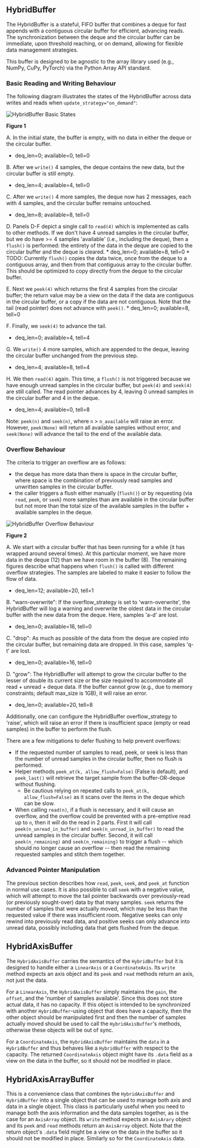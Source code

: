 ## HybridBuffer

The HybridBuffer is a stateful, FIFO buffer that combines a deque for fast appends with a contiguous circular buffer for efficient, advancing reads. The synchronization between the deque and the circular buffer can be immediate, upon threshold reaching, or on demand, allowing for flexible data management strategies.

This buffer is designed to be agnostic to the array library used (e.g., NumPy, CuPy, PyTorch) via the Python Array API standard.

### Basic Reading and Writing Behaviour

The following diagram illustrates the states of the HybridBuffer across data writes and reads when `update_strategy="on_demand"`:

![HybridBuffer Basic States](img/HybridBufferBasic.svg)

**Figure 1**

A. In the initial state, the buffer is empty, with no data in either the deque or the circular buffer.
   * deq_len=0; available=0, tell=0

B. After we `write()` 4 samples, the deque contains the new data, but the circular buffer is still empty.
   * deq_len=4; available=4, tell=0

C. After we `write()` 4 more samples, the deque now has 2 messages, each with 4 samples, and the circular buffer remains untouched.
   * deq_len=8; available=8, tell=0

D. Panels D-F depict a single call to `read(4)` which is implemented as calls to other methods. If we don't have 4 unread samples in the circular buffer, but we do have >= 4 samples 'available' (i.e., including the deque), then a `flush()` is performed: the entirety of the data in the deque are copied to the circular buffer and the deque is cleared.
    * deq_len=0; available=8, tell=0
    * TODO: Currently `flush()` copies the data twice, once from the deque to a contiguous array, and then from that contiguous array to the circular buffer. This should be optimized to copy directly from the deque to the circular buffer.

E. Next we `peek(4)` which returns the first 4 samples from the circular buffer; the return value may be a view on the data if the data are contiguous in the circular buffer, or a copy if the data are not contiguous. Note that the tail (read pointer) does not advance with `peek()`.
    * deq_len=0; available=8, tell=0

F. Finally, we `seek(4)` to advance the tail.
   * deq_len=0; available=4, tell=4

G. We `write()` 4 more samples, which are appended to the deque, leaving the circular buffer unchanged from the previous step.
   * deq_len=4; available=8, tell=4

H. We then `read(4)` again. This time, a `flush()` is not triggered because we have enough unread samples in the circular buffer, but `peek(4)` and `seek(4)` are still called. The read pointer advances by 4, leaving 0 unread samples in the circular buffer and 4 in the deque.
   * deq_len=4; available=0, tell=8

Note: `peek(n)` and `seek(n)`, where `n` > `n_available` will raise an error. However, `peek(None)` will return all available samples without error, and `seek(None)` will advance the tail to the end of the available data.

### Overflow Behaviour

The criteria to trigger an overflow are as follows:
* the deque has more data than there is space in the circular buffer, where space is the combination of previously read samples and unwritten samples in the circular buffer.
* the caller triggers a flush either manually (`flush()`) or by requesting (via `read`, `peek`, or `seek`) more samples than are available in the circular buffer but not more than the total size of the available samples in the buffer + available samples in the deque.

![HybridBuffer Overflow Behaviour](img/HybridBufferOverflow.svg)

**Figure 2**

A. We start with a circular buffer that has been running for a while (it has wrapped around several times). At this particular moment, we have more data in the deque (12) than we have room in the buffer (8). The remaining figures describe what happens when `flush()` is called with different overflow strategies. The samples are labeled to make it easier to follow the flow of data.
   * deq_len=12; available=20, tell=1

B. "warn-overwrite": If the overflow_strategy is set to 'warn-overwrite', the HybridBuffer will log a warning and overwrite the oldest data in the circular buffer with the new data from the deque. Here, samples 'a-d' are lost.
   * deq_len=0; available=16, tell=0

C. "drop": As much as possible of the data from the deque are copied into the circular buffer, but remaining data are dropped. In this case, samples 'q-t' are lost.
   * deq_len=0; available=16, tell=0

D. "grow": The HybridBuffer will attempt to grow the circular buffer to the lesser of double its current size or the size required to accommodate all read + unread + deque data. If the buffer cannot grow (e.g., due to memory constraints; default max_size is 1GB), it will raise an error.
   * deq_len=0; available=20, tell=8

Additionally, one can configure the HybridBuffer overflow_strategy to 'raise', which will raise an error if there is insufficient space (empty or read samples) in the buffer to perform the flush.

There are a few mitigations to defer flushing to help prevent overflows:

* If the requested number of samples to read, peek, or seek is less than the number of unread samples in the circular buffer, then no flush is performed.
* Helper methods `peek_at(k, allow_flush=False)` (False is default), and `peek_last()` will retrieve the target sample from the buffer-OR-deque without flushing.
  * Be cautious relying on repeated calls to `peek_at(k, allow_flush=False)` as it scans over the items in the deque which can be slow.
* When calling `read(n)`, if a flush is necessary, and it will cause an overflow, and the overflow could be prevented with a pre-emptive read up to `n`, then it will do the read in 2 parts. First it will call `peek(n_unread_in_buffer)` and `seek(n_unread_in_buffer)` to read the unread samples in the circular buffer. Second, it will call `peek(n_remaining)` and `seek(n_remaining)` to trigger a flush -- which should no longer cause an overflow -- then read the remaining requested samples and stitch them together.

### Advanced Pointer Manipulation

The previous section describes how `read`, `peek`, `seek`, and `peek_at` function in normal use cases. It is also possible to call `seek` with a negative value, which will attempt to move the tail pointer backwards over previously-read (or previously sought-over) data by that many samples. `seek` returns the number of samples that were actually moved, which may be less than the requested value if there was insufficient room. Negative seeks can only rewind into previously read data, and positive seeks can only advance into unread data, possibly including data that gets flushed from the deque.

## HybridAxisBuffer

The `HybridAxisBuffer` carries the semantics of the `HybridBuffer` but it is designed to handle either a `LinearAxis` or a `CoordinateAxis`. Its `write` method expects an axis object and its `peek` and `read` methods return an axis, not just the data.

For a `LinearAxis`, the `HybridAxisBuffer` simply maintains the `gain`, the `offset`, and the 'number of samples available'. Since this does not store actual data, it has no capacity. If this object is intended to be synchronized with another `HybridBuffer`-using object that does have a capacity, then the other object should be manipulated first and then the number of samples actually moved should be used to call the `HybridAxisBuffer`'s methods, otherwise these objects will be out of sync.

For a `CoordinateAxis`, the `HybridAxisBuffer` maintains the `data` in a `HybridBuffer` and thus behaves like a `HybridBuffer` with respect to the capacity. The returned `CoordinateAxis` object might have its `.data` field as a view on the data in the buffer, so it should not be modified in place.

## HybridAxisArrayBuffer

This is a convenience class that combines the `HybridAxisBuffer` and `HybridBuffer` into a single object that can be used to manage both axis and data in a single object. This class is particularly useful when you need to manage both the axis information and the data samples together, as is the case for an `AxisArray` object. Its `write` method expects an `AxisArary` object and its `peek` and `read` methods return an `AxisArray` object. Note that the return object's `.data` field might be a view on the data in the buffer so it should not be modified in place. Similarly so for the `CoordinateAxis` data.
